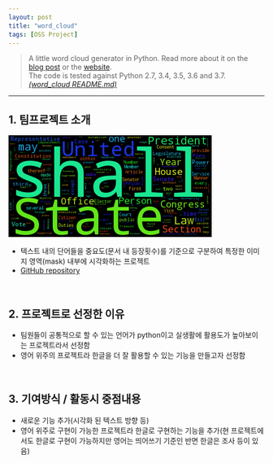 ```yaml
---
layout: post
title: "word_cloud"
tags: [OSS Project]
---
```


>A little word cloud generator in Python. Read more about it on the [blog post][blog_post] or the [website][website].<br>
>The code is tested against Python 2.7, 3.4, 3.5, 3.6 and 3.7. [_(word_cloud README.md)_][README.md]<br>
<hr>

## 1. 팀프로젝트 소개
![example][example]<br>
* 텍스트 내의 단어들을 중요도(문서 내 등장횟수)를 기준으로 구분하여 특정한 이미지 영역(mask) 내부에 시각화하는 프로젝트<br>
* [GitHub repository][word_cloud]<br>
<br>

## 2. 프로젝트로 선정한 이유
* 팀원들이 공통적으로 할 수 있는 언어가 python이고 실생활에 활용도가 높아보이는 프로젝트라서 선정함<br>
* 영어 위주의 프로젝트라 한글을 더 잘 활용할 수 있는 기능을 만들고자 선정함<br>
<br>

## 3. 기여방식 / 활동시 중점내용
* 새로운 기능 추가(시각화 된 텍스트 방향 등)<br>
* 영어 위주로 구현이 가능한 프로젝트라 한글로 구현하는 기능을 추가(현 프로젝트에서도 한글로 구현이 가능하지만 영어는 띄어쓰기 기준인 반면 한글은 조사 등이 있음)<br>
<br>

[blog_post]: http://peekaboo-vision.blogspot.de/2012/11/a-wordcloud-in-python.html
[website]: http://amueller.github.io/word_cloud/
[README.md]: https://github.com/amueller/word_cloud/blob/master/README.md
[example]: https://github.com/amueller/word_cloud/raw/master/examples/constitution.png
[word_cloud]: https://github.com/amueller/word_cloud
